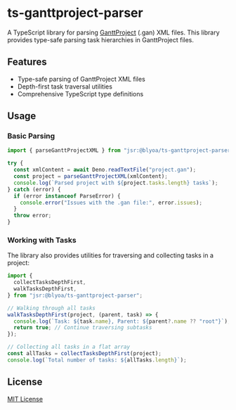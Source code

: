 # ts-ganttproject-parser

A TypeScript library for parsing [GanttProject](https://www.ganttproject.biz/) (.gan) XML files. This library
provides type-safe parsing task hierarchies in GanttProject files.

## Features

- Type-safe parsing of GanttProject XML files
- Depth-first task traversal utilities
- Comprehensive TypeScript type definitions

## Usage

### Basic Parsing

```typescript
import { parseGanttProjectXML } from "jsr:@blyoa/ts-ganttproject-parser";

try {
  const xmlContent = await Deno.readTextFile("project.gan");
  const project = parseGanttProjectXML(xmlContent);
  console.log(`Parsed project with ${project.tasks.length} tasks`);
} catch (error) {
  if (error instanceof ParseError) {
    console.error("Issues with the .gan file:", error.issues);
  }
  throw error;
}
```

### Working with Tasks

The library also provides utilities for traversing and collecting tasks in a
project:

```typescript
import {
  collectTasksDepthFirst,
  walkTasksDepthFirst,
} from "jsr:@blyoa/ts-ganttproject-parser";

// Walking through all tasks
walkTasksDepthFirst(project, (parent, task) => {
  console.log(`Task: ${task.name}, Parent: ${parent?.name ?? "root"}`);
  return true; // Continue traversing subtasks
});

// Collecting all tasks in a flat array
const allTasks = collectTasksDepthFirst(project);
console.log(`Total number of tasks: ${allTasks.length}`);
```

## License

[MIT License](LICENSE)
